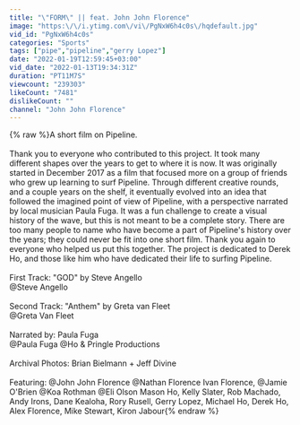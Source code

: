 ```yaml
---
title: "\"FORM\" || feat. John John Florence"
image: "https:\/\/i.ytimg.com\/vi\/PgNxW6h4c0s\/hqdefault.jpg"
vid_id: "PgNxW6h4c0s"
categories: "Sports"
tags: ["pipe","pipeline","gerry Lopez"]
date: "2022-01-19T12:59:45+03:00"
vid_date: "2022-01-13T19:34:31Z"
duration: "PT11M7S"
viewcount: "239303"
likeCount: "7481"
dislikeCount: ""
channel: "John John Florence"
---
```

{% raw %}A short film on Pipeline. <br /><br />Thank you to everyone who contributed to this project. It took many different shapes over the years to get to where it is now. It was originally started in December 2017 as a film that focused more on a group of friends who grew up learning to surf Pipeline. Through different creative rounds, and a couple years on the shelf, it eventually evolved into an idea that followed the imagined point of view of Pipeline, with a perspective narrated by local musician Paula Fuga. It was a fun challenge to create a visual history of the wave, but this is not meant to be a complete story. There are too many people to name who have become a part of Pipeline's history over the years; they could never be fit into one short film. Thank you again to everyone who helped us put this together. The project is dedicated to Derek Ho, and those like him who have dedicated their life to surfing Pipeline.<br /><br />First Track: &quot;GOD&quot; by Steve Angello<br />@Steve Angello <br /><br />Second Track: &quot;Anthem&quot; by Greta van Fleet<br />@Greta Van Fleet <br /><br />Narrated by: Paula Fuga<br />@Paula Fuga @Ho &amp; Pringle Productions <br /><br />Archival Photos: Brian Bielmann + Jeff Divine<br /><br />Featuring: @John John Florence @Nathan Florence Ivan Florence, @Jamie O'Brien @Koa Rothman @Eli Olson Mason Ho, Kelly Slater, Rob Machado, Andy Irons, Dane Kealoha, Rory Rusell, Gerry Lopez, Michael Ho, Derek Ho, Alex Florence, Mike Stewart, Kiron Jabour{% endraw %}
